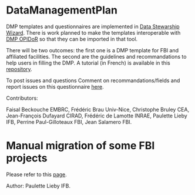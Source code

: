 # DataManagementPlan


DMP templates and questionnaires are implemented in [Data Stewarship Wizard](https://ds-wizard.org/). There is work planned to make the templates interoperable with [DMP OPIDoR](https://dmp.opidor.fr) so that they can be imported in that tool.

There will be two outcomes: the first one is a DMP template for FBI and affiliated facilities. The second are the guidelines and recommandations to help users in filling the DMP.
A tutorial (in French) is available in this [repository](https://github.com/France-Bio-Imaging-Data/DataManagementPlan/blob/main/TutorielCreerVotrePGDdeStructureBioImage.md).


To post issues and questions Comment on recommandations/fields and  report issues on this questionnaire [here](https://gitlab.com/ifb-elixirfr/fair/gt2-is1-mudis4ls/gt2/-/issues).

 

Contributors:

Faisal Beckouche EMBRC,
Frédéric Brau Univ-Nice,
Christophe Bruley CEA,
Jean-François Dufayard CIRAD,
Frédéric de Lamotte INRAE,
Paulette Lieby IFB,
Perrine Paul-Gilloteaux FBI, 
Jean Salamero FBI.


# Manual migration of some FBI projects

Please refer to this [page](https://github.com/France-Bio-Imaging-Data/DataManagementPlan/blob/main/MigrationManuelleVersV1.0.0.md).

Author: Paulette Lieby IFB.

